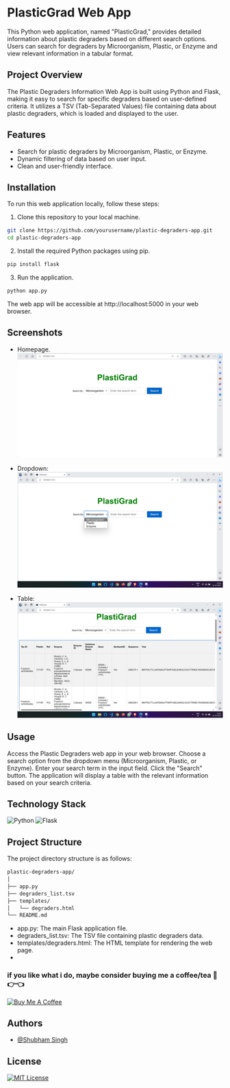 
# PlasticGrad Web App

This Python web application, named "PlasticGrad," provides detailed information about plastic degraders based on different search options. Users can search for degraders by Microorganism, Plastic, or Enzyme and view relevant information in a tabular format.


## Project Overview

The Plastic Degraders Information Web App is built using Python and Flask, making it easy to search for specific degraders based on user-defined criteria. It utilizes a TSV (Tab-Separated Values) file containing data about plastic degraders, which is loaded and displayed to the user.

## Features

- Search for plastic degraders by Microorganism, Plastic, or Enzyme.
- Dynamic filtering of data based on user input.
- Clean and user-friendly interface.

## Installation

To run this web application locally, follow these steps:

1. Clone this repository to your local machine.

```bash
git clone https://github.com/yourusername/plastic-degraders-app.git
cd plastic-degraders-app
```

2. Install the required Python packages using pip.
```bash
pip install flask
```

3. Run the application.
```bash
python app.py
```
The web app will be accessible at http://localhost:5000 in your web browser.
## Screenshots
* Homepage.
![Homepage](src/homepage.jpg)

* Dropdown:
![Menu](src/Dropdown.png)

* Table:
![table](src/table.png)




## Usage
Access the Plastic Degraders web app in your web browser.
Choose a search option from the dropdown menu (Microorganism, Plastic, or Enzyme).
Enter your search term in the input field.
Click the "Search" button.
The application will display a table with the relevant information based on your search criteria.

## Technology Stack
<img src="https://img.icons8.com/color/48/000000/python.png" title="Python" > <img src="https://img.icons8.com/color/48/000000/flask.png" title="Flask" >

## Project Structure
The project directory structure is as follows:
```bash
plastic-degraders-app/
│
├── app.py
├── degraders_list.tsv
├── templates/
│   └── degraders.html
└── README.md
```
* app.py: The main Flask application file.
* degraders_list.tsv: The TSV file containing plastic degraders data.
* templates/degraders.html: The HTML template for rendering the web page.
* 
### if you like what i do, maybe consider buying me a coffee/tea 🥺👉👈
<a href="https://www.buymeacoffee.com/techs4shubq" target="_blank"><img src="https://cdn.buymeacoffee.com/buttons/v2/default-red.png" alt="Buy Me A Coffee" width="150" ></a>

## Authors

- [@Shubham Singh](https://github.com/Shubham722-227)


## License

[![MIT License](https://img.shields.io/badge/License-MIT-green.svg)](https://choosealicense.com/licenses/mit/)


